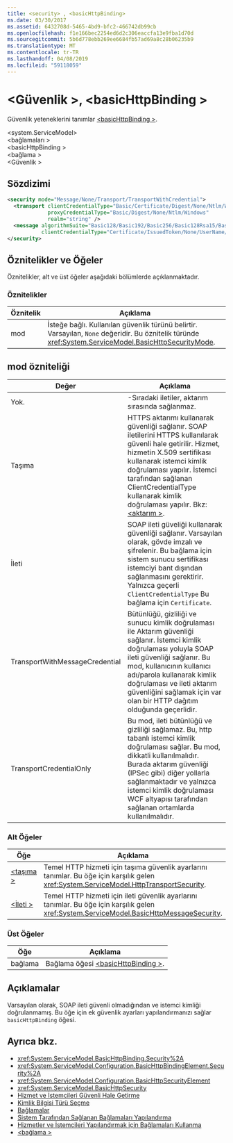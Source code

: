 ```yaml
---
title: <security> , <basicHttpBinding>
ms.date: 03/30/2017
ms.assetid: 6432708d-5465-4bd9-bfc2-466742db99cb
ms.openlocfilehash: f1e166bec2254ed6d2c306eaccfa13e9fba1d70d
ms.sourcegitcommit: 5b6d778ebb269ee6684fb57ad69a8c28b06235b9
ms.translationtype: MT
ms.contentlocale: tr-TR
ms.lasthandoff: 04/08/2019
ms.locfileid: "59118059"
---
```

# <a name="security-of-basichttpbinding"></a>\<Güvenlik >, \<basicHttpBinding >
Güvenlik yeteneklerini tanımlar [ \<basicHttpBinding >](../../../../../docs/framework/configure-apps/file-schema/wcf/basichttpbinding.md).  
  
 \<system.ServiceModel>  
\<bağlamaları >  
\<basicHttpBinding >  
\<bağlama >  
\<Güvenlik >  
  
## <a name="syntax"></a>Sözdizimi  
  
```xml  
<security mode="Message/None/Transport/TransportWithCredential">
  <transport clientCredentialType="Basic/Certificate/Digest/None/Ntlm/Windows"
             proxyCredentialType="Basic/Digest/None/Ntlm/Windows"
             realm="string" />
  <message algorithmSuite="Basic128/Basic192/Basic256/Basic128Rsa15/Basic256Rsa15/TripleDes/TripleDesRsa15/Basic128Sha256/Basic192Sha256/TripleDesSha256/Basic128Sha256Rsa15/Basic192Sha256Rsa15/Basic256Sha256Rsa15/TripleDesSha256Rsa15"
           clientCredentialType="Certificate/IssuedToken/None/UserName/Windows" />
</security>
```  
  
## <a name="attributes-and-elements"></a>Öznitelikler ve Öğeler  
 Öznitelikler, alt ve üst öğeler aşağıdaki bölümlerde açıklanmaktadır.  
  
### <a name="attributes"></a>Öznitelikler  
  
|Öznitelik|Açıklama|  
|---------------|-----------------|  
|mod|İsteğe bağlı. Kullanılan güvenlik türünü belirtir. Varsayılan, `None` değeridir. Bu öznitelik türünde <xref:System.ServiceModel.BasicHttpSecurityMode>.|  
  
## <a name="mode-attribute"></a>mod özniteliği  
  
|Değer|Açıklama|  
|-----------|-----------------|  
|Yok.|-Sıradaki iletiler, aktarım sırasında sağlanmaz.|  
|Taşıma|HTTPS aktarımı kullanarak güvenliği sağlanır. SOAP iletilerini HTTPS kullanılarak güvenli hale getirilir. Hizmet, hizmetin X.509 sertifikası kullanarak istemci kimlik doğrulaması yapılır. İstemci tarafından sağlanan ClientCredentialType kullanarak kimlik doğrulaması yapılır. Bkz: [ \<aktarım >](../../../../../docs/framework/configure-apps/file-schema/wcf/transport-of-basichttpbinding.md).|  
|İleti|SOAP ileti güveliği kullanarak güvenliği sağlanır. Varsayılan olarak, gövde imzalı ve şifrelenir. Bu bağlama için sistem sunucu sertifikası istemciyi bant dışından sağlanmasını gerektirir. Yalnızca geçerli `ClientCredentialType` Bu bağlama için `Certificate`.|  
|TransportWithMessageCredential|Bütünlüğü, gizliliği ve sunucu kimlik doğrulaması ile Aktarım güvenliği sağlanır. İstemci kimlik doğrulaması yoluyla SOAP ileti güvenliği sağlanır. Bu mod, kullanıcının kullanıcı adı/parola kullanarak kimlik doğrulaması ve ileti aktarım güvenliğini sağlamak için var olan bir HTTP dağıtım olduğunda geçerlidir.|  
|TransportCredentialOnly|Bu mod, ileti bütünlüğü ve gizliliği sağlamaz. Bu, http tabanlı istemci kimlik doğrulaması sağlar. Bu mod, dikkatli kullanılmalıdır. Burada aktarım güvenliği (IPSec gibi) diğer yollarla sağlanmaktadır ve yalnızca istemci kimlik doğrulaması WCF altyapısı tarafından sağlanan ortamlarda kullanılmalıdır.|  
  
### <a name="child-elements"></a>Alt Öğeler  
  
|Öğe|Açıklama|  
|-------------|-----------------|  
|[\<taşıma >](../../../../../docs/framework/configure-apps/file-schema/wcf/transport-of-basichttpbinding.md)|Temel HTTP hizmeti için taşıma güvenlik ayarlarını tanımlar. Bu öğe için karşılık gelen <xref:System.ServiceModel.HttpTransportSecurity>.|  
|[\<İleti >](../../../../../docs/framework/configure-apps/file-schema/wcf/message-of-basichttpbinding.md)|Temel HTTP hizmeti için ileti güvenlik ayarlarını tanımlar. Bu öğe için karşılık gelen <xref:System.ServiceModel.BasicHttpMessageSecurity>.|  
  
### <a name="parent-elements"></a>Üst Öğeler  
  
|Öğe|Açıklama|  
|-------------|-----------------|  
|bağlama|Bağlama öğesi [ \<basicHttpBinding >](../../../../../docs/framework/configure-apps/file-schema/wcf/basichttpbinding.md).|  
  
## <a name="remarks"></a>Açıklamalar  
 Varsayılan olarak, SOAP ileti güvenli olmadığından ve istemci kimliği doğrulanmamış. Bu öğe için ek güvenlik ayarları yapılandırmanızı sağlar `basicHttpBinding` öğesi.  
  
## <a name="see-also"></a>Ayrıca bkz.

- <xref:System.ServiceModel.BasicHttpBinding.Security%2A>
- <xref:System.ServiceModel.Configuration.BasicHttpBindingElement.Security%2A>
- <xref:System.ServiceModel.Configuration.BasicHttpSecurityElement>
- <xref:System.ServiceModel.BasicHttpSecurity>
- [Hizmet ve İstemcileri Güvenli Hale Getirme](../../../../../docs/framework/wcf/feature-details/securing-services-and-clients.md)
- [Kimlik Bilgisi Türü Seçme](../../../../../docs/framework/wcf/feature-details/selecting-a-credential-type.md)
- [Bağlamalar](../../../../../docs/framework/wcf/bindings.md)
- [Sistem Tarafından Sağlanan Bağlamaları Yapılandırma](../../../../../docs/framework/wcf/feature-details/configuring-system-provided-bindings.md)
- [Hizmetler ve İstemcileri Yapılandırmak için Bağlamaları Kullanma](../../../../../docs/framework/wcf/using-bindings-to-configure-services-and-clients.md)
- [\<bağlama >](../../../../../docs/framework/misc/binding.md)
